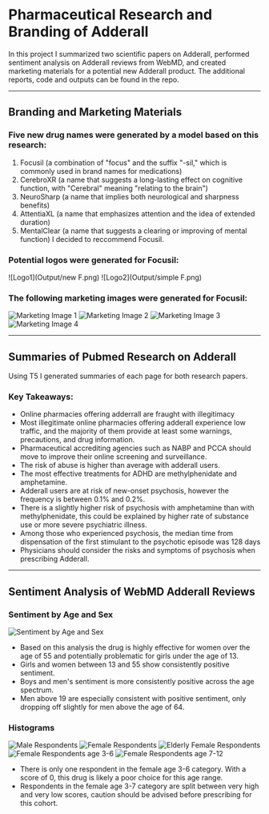 # **Pharmaceutical Research and Branding of Adderall**

In this project I summarized two scientific papers on Adderall, performed sentiment analysis on Adderall reviews from WebMD, and created marketing materials for a potential new Adderall product. The additional reports, code and outputs can be found in the repo.
______
## Branding and Marketing Materials
### Five new drug names were generated by a model based on this research:
1) Focusil (a combination of "focus" and the suffix "-sil," which is commonly used in brand names for medications)
2) CerebroXR (a name that suggests a long-lasting effect on cognitive function, with "Cerebral" meaning "relating to the brain")
3) NeuroSharp (a name that implies both neurological and sharpness benefits)
4) AttentiaXL (a name that emphasizes attention and the idea of extended duration)
5) MentalClear (a name that suggests a clearing or improving of mental function)
I decided to reccommend Focusil.

### Potential logos were generated for Focusil:
![Logo1](Output/new F.png)
![Logo2](Output/simple F.png)

### The following marketing images were generated for Focusil:
![Marketing Image 1](Output/marketing3.png)
![Marketing Image 2](Output/marketing7.png)
![Marketing Image 3](Output/marketing14.png)
![Marketing Image 4](Output/marketing13.png)
______
## Summaries of Pubmed Research on Adderall
Using T5 I generated summaries of each page for both research papers.
### Key Takeaways:
* Online pharmacies offering adderrall are fraught with illegitimacy
* Most illegitimate online pharmacies offering adderall experience low traffic, and the majority of them provide at least some warnings, precautions, and drug information.
* Pharmaceutical accrediting agencies such as NABP and PCCA should move to improve their online screening and surveillance.
* The risk of abuse is higher than average with adderall users.
* The most effective treatments for ADHD are methylphenidate and amphetamine.
* Adderall users are at risk of new-onset psychosis, however the frequency is between 0.1% and 0.2%.
* There is a slightly higher risk of psychosis with amphetamine than with methylphenidate, this could be explained by higher rate of substance use or more severe psychiatric illness.
* Among those who experienced psychosis, the median time from dispensation of the first stimulant to the psychotic episode was 128 days
* Physicians should consider the risks and symptoms of psychosis when prescribing Adderall.
______
## Sentiment Analysis of WebMD Adderall Reviews
### Sentiment by Age and Sex
![Sentiment by Age and Sex](Output/ADHD_Sentiment_all.png)
* Based on this analysis the drug is highly effective for women over the age of 55 and potentially problematic for girls under the age of 13.
* Girls and women between 13 and 55 show consistently positive sentiment. 
* Boys and men's sentiment is more consistently positive across the age spectrum.
* Men above 19 are especially consistent with positive sentiment, only dropping off slightly for men above the age of 64.


### Histograms
![Male Respondents](Output/male_reviews.png)
![Female Respondents](Output/female_reviews.png)
![Elderly Female Respondents](Output/elderly_female_reviews.png)
![Female Respondents age 3-6](Output/baby_girl_reviews.png)
![Female Respondents age 7-12](Output/girl_reviews.png)
* There is only one respondent in the female age 3-6 category. With a score of 0, this drug is likely a poor choice for this age range.
* Respondents in the female age 3-7 category are split between very high and very low scores, caution should be advised before prescribing for this cohort.



